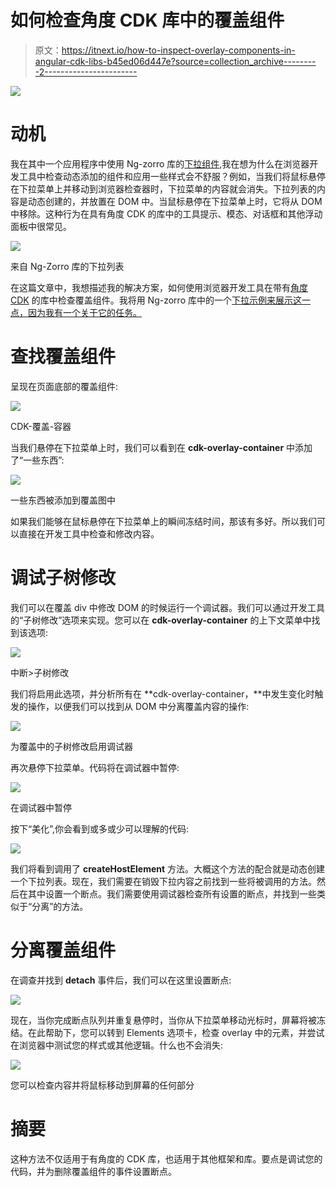 # 如何检查角度 CDK 库中的覆盖组件

> 原文：<https://itnext.io/how-to-inspect-overlay-components-in-angular-cdk-libs-b45ed06d447e?source=collection_archive---------2----------------------->

![](img/76eaa0cb9123652ab3d4dc12c083af4c.png)

# 动机

我在其中一个应用程序中使用 Ng-zorro 库的[下拉组件](https://ng.ant.design/components/dropdown/en),我在想为什么在浏览器开发工具中检查动态添加的组件和应用一些样式会不舒服？例如，当我们将鼠标悬停在下拉菜单上并移动到浏览器检查器时，下拉菜单的内容就会消失。下拉列表的内容是动态创建的，并放置在 DOM 中。当鼠标悬停在下拉菜单上时，它将从 DOM 中移除。这种行为在具有角度 CDK 的库中的工具提示、模态、对话框和其他浮动面板中很常见。

![](img/ddde71eb9870bb9c102cc4abfe8615aa.png)

来自 Ng-Zorro 库的下拉列表

在这篇文章中，我想描述我的解决方案，如何使用浏览器开发工具在带有[角度 CDK](https://material.angular.io/cdk/categories) 的库中检查覆盖组件。我将用 Ng-zorro 库中的一个[下拉示例来展示这一点，因为我有一个关于它的任务。](https://ng.ant.design/components/dropdown/en)

# 查找覆盖组件

呈现在页面底部的覆盖组件:

![](img/e4e1acd2b31407ad377175cfc05945e1.png)

CDK-覆盖-容器

当我们悬停在下拉菜单上时，我们可以看到在 **cdk-overlay-container** 中添加了“一些东西”:

![](img/8882aba9779ca74f5a7006483417c175.png)

一些东西被添加到覆盖图中

如果我们能够在鼠标悬停在下拉菜单上的瞬间冻结时间，那该有多好。所以我们可以直接在开发工具中检查和修改内容。

# 调试子树修改

我们可以在覆盖 div 中修改 DOM 的时候运行一个调试器。我们可以通过开发工具的“子树修改”选项来实现。您可以在 **cdk-overlay-container** 的上下文菜单中找到该选项:

![](img/07cd3334b51aef487ed0ac7f81309c56.png)

中断>子树修改

我们将启用此选项，并分析所有在 **cdk-overlay-container，**中发生变化时触发的操作，以便我们可以找到从 DOM 中分离覆盖内容的操作:

![](img/0e68090e7c6109d3b152d868959fbbba.png)

为覆盖中的子树修改启用调试器

再次悬停下拉菜单。代码将在调试器中暂停:

![](img/ce954be885ac9da351efa5eab21e5236.png)

在调试器中暂停

按下“美化”,你会看到或多或少可以理解的代码:

![](img/9e05d5028af423273683c756bbae6331.png)

我们将看到调用了 **createHostElement** 方法。大概这个方法的配合就是动态创建一个下拉列表。现在，我们需要在销毁下拉内容之前找到一些将被调用的方法。然后在其中设置一个断点。我们需要使用调试器检查所有设置的断点，并找到一些类似于“分离”的方法。

# 分离覆盖组件

在调查并找到 **detach** 事件后，我们可以在这里设置断点:

![](img/a29c44c88431342f86d343cc37cdaf18.png)

现在，当你完成断点队列并重复悬停时，当你从下拉菜单移动光标时，屏幕将被冻结。在此帮助下，您可以转到 Elements 选项卡，检查 overlay 中的元素，并尝试在浏览器中测试您的样式或其他逻辑。什么也不会消失:

![](img/8a273592fa40cead27c8ec7d67aa5fa1.png)

您可以检查内容并将鼠标移动到屏幕的任何部分

# 摘要

这种方法不仅适用于有角度的 CDK 库，也适用于其他框架和库。要点是调试您的代码，并为删除覆盖组件的事件设置断点。